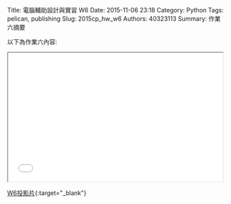 Title: 電腦輔助設計與實習  W6
Date: 2015-11-06 23:18
Category: Python
Tags: pelican, publishing
Slug: 2015cp_hw_w6
Authors: 40323113
Summary: 作業六摘要

以下為作業六內容:

<iframe src="40323113_cp_w6_p.html" width="500" height="300"></iframe>

[W6投影片](40323113_cp_w6_p.html){:target="_blank"}



